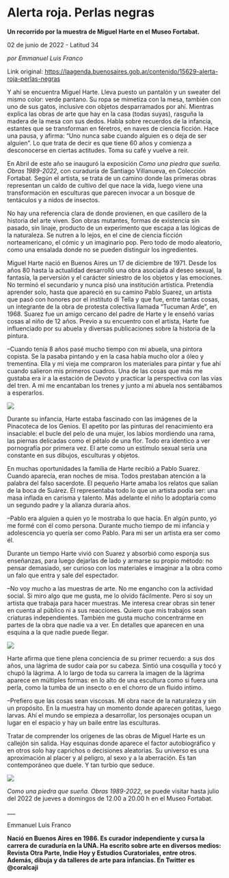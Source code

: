 # Alerta roja. Perlas negras

**Un recorrido por la muestra de Miguel Harte en el Museo Fortabat.**

02 de junio de 2022 - Latitud 34

_por Emmanuel Luis Franco_

Link original: https://laagenda.buenosaires.gob.ar/contenido/15629-alerta-roja-perlas-negras



Y ahí se encuentra Miguel Harte. Lleva puesto un pantalón y un sweater del mismo color: verde pantano. Su ropa se mimetiza con la mesa, también con uno de sus gatos, inclusive con objetos desparramados por ahí. Mientras explica las obras de arte que hay en la casa (todas suyas), rasguña la madera de la mesa con sus dedos. Habla sobre recuerdos de la infancia, estantes que se transforman en féretros, en naves de ciencia ficción. Hace una pausa, y afirma: “Uno nunca sabe cuando alguien es o deja de ser alguien”. Lo que trata de decir es que tiene 60 años y comienza a desconocerse en ciertas actitudes. Toma su café y vuelve a reír.




En Abril de este año se inauguró la exposición *Como una piedra que sueña. Obras 1989-2022*, con curaduría de Santiago Villanueva, en Colección Fortabat. Según el artista, se trata de un camino donde las primeras obras representan un caldo de cultivo del que nace la vida, luego viene una transformación en esculturas que parecen invocar a un bosque de tentáculos y a nidos de insectos.




No hay una referencia clara de donde provienen, en que casillero de la historia del arte viven. Son obras mutantes, formas de existencia sin pasado, sin linaje, producto de un experimento que escapa a las lógicas de la naturaleza. Se nutren a lo lejos, en el cine de ciencia ficción norteamericano, el cómic y un imaginario pop. Pero todo de modo aleatorio, como una ensalada donde no se pueden distinguir los ingredientes.




Miguel Harte nació en Buenos Aires un 17 de diciembre de 1971. Desde los años 80 hasta la actualidad desarrolló una obra asociada al deseo sexual, la fantasía, la perversión y el carácter siniestro de los objetos y las emociones. No terminó el secundario y nunca pisó una institución artística. Pretendía aprender solo, hasta que apareció en su camino Pablo Suarez, un artista que pasó con honores por el instituto di Tella y que fue, entre tantas cosas, un integrante de la obra de protesta colectiva llamada “Tucuman Arde”, en 1968. Suarez fue un amigo cercano del padre de Harte y le enseñó varias cosas al niño de 12 años. Previo a su encuentro con el artista, Harte fue influenciado por su abuela y diversas publicaciones sobre la historia de la pintura.




–Cuando tenía 8 años pasé mucho tiempo con mi abuela, una pintora copista. Se la pasaba pintando y en la casa había mucho olor a óleo y trementina. Ella y mi vieja me compraron los materiales para pintar y fue ahí cuando salieron mis primeros cuadros. Una de las cosas que más me gustaba era ir a la estación de Devoto y practicar la perspectiva con las vías del tren. A mi me encantaban los trenes y junto a mi abuela nos sentábamos a esperarlos.




![](https://cdn.feater.me/files/images/256822/41a8ce2a-6d02-4868-9d6d-e830e623be03.jpg)




Durante su infancia, Harte estaba fascinado con las imágenes de la Pinacoteca de los Genios. El apetito por las pinturas del renacimiento era insaciable: el bucle del pelo de una mujer, los labios mordiendo una rama, las piernas delicadas como el pétalo de una flor. Todo era identico a ver pornografía por primera vez. El arte como un estímulo sexual sería una constante en sus dibujos, esculturas y objetos.




En muchas oportunidades la familia de Harte recibió a Pablo Suarez. Cuando aparecía, eran noches de misa. Todos prestaban atención a la palabra del falso sacerdote. El pequeño Harte amaba los relatos que salían de la boca de Suárez. Él representaba todo lo que un artista podía ser: una masa inflada en carisma y talento. Más adelante el niño lo adoptaría como un segundo padre y la alianza duraría años.




–Pablo era alguien a quien yo le mostraba lo que hacía. En algún punto, yo me formé con él como persona. Durante mucho tiempo de mi infancia y adolescencia yo quería ser como Pablo. Para mi ser un artista era ser como él.




Durante un tiempo Harte vivió con Suarez y absorbió como esponja sus enseñanzas, para luego dejarlas de lado y armarse su propio método: no pensar demasiado, ser curioso con los materiales e imaginar a la obra como un falo que entra y sale del espectador.




–No voy mucho a las muestras de arte. No me engancho con la actividad social. Si miro algo que me gusta, me lo olvido fácilmente. Pero si soy un artista que trabaja para hacer muestras. Me interesa crear obras sin tener en cuenta al público ni a sus reacciones. Quiero que mis trabajos sean criaturas independientes. También me gusta mucho concentrarme en partes de la obra que nadie va a ver. En detalles que aparecen en una esquina a la que nadie puede llegar.




![](https://cdn.feater.me/files/images/256824/a303f7bf-2057-40a4-a21c-129c368f0b8d.jpg)




Harte afirma que tiene plena conciencia de su primer recuerdo: a sus dos años, una lágrima de sudor caía por su cabeza. Sintió una cosquilla y tocó y chupó la lágrima. A lo largo de toda su carrera la imagen de la lágrima aparece en múltiples formas: en lo alto de una escultura como si fuera una perla, como la tumba de un insecto o en el chorro de un fluido intimo.




–Prefiero que las cosas sean viscosas. Mi obra nace de la naturaleza y sin un propósito. En la muestra hay un momento donde aparecen gotitas, luego larvas. Ahí el mundo se empieza a desarrollar, los personajes ocupan un lugar en el espacio y hay un baile entre las esculturas.




Tratar de comprender los orígenes de las obras de Miguel Harte es un callejón sin salida. Hay esquinas donde aparece el factor autobiográfico y en otros solo hay caprichos o decisiones aleatorias. Su universo es una aproximación al placer y al peligro, al sexo y a la aberración. Es tan contemporáneo que duele. Y tan turbio que seduce.




![](https://cdn.feater.me/files/images/256826/0c8f82eb-9a5a-46d9-8707-c30ea076198c.jpg)




*Como una piedra que sueña. Obras 1989-2022*, se puede visitar hasta julio del 2022 de jueves a domingos de 12.00 a 20.00 h en el Museo Fortabat.




\_\_\_




Emmanuel Luis Franco




**Nació en Buenos Aires en 1986. Es curador independiente y cursa la carrera de curaduría en la UNA. Ha escrito sobre arte en diversos medios: Revista Otra Parte, Indie Hoy y Estudios Curatoriales, entre otros. Además, dibuja y da talleres de arte para infancias. En Twitter es @coralcaji**



